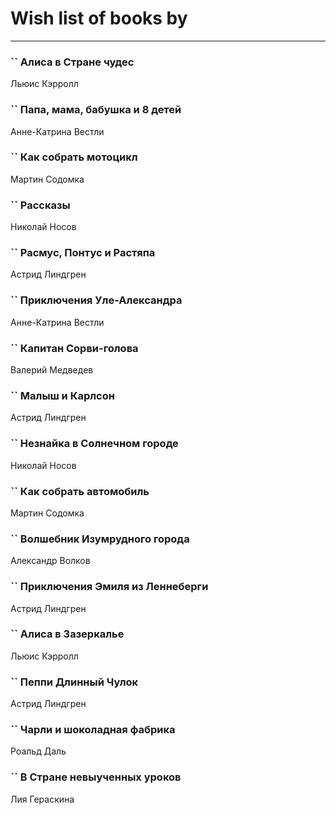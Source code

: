 # Wish list of books by [](https://www.facebook.com/profile.php?id=2429115410558517)
---

### `` Алиса в Стране чудес
Льюис Кэрролл

### `` Папа, мама, бабушка и 8 детей
Анне-Катрина Вестли

### `` Как собрать мотоцикл
Мартин Содомка

### `` Рассказы
Николай Носов

### `` Расмус, Понтус и Растяпа
Астрид Линдгрен

### `` Приключения Уле-Александра
Анне-Катрина Вестли

### `` Капитан Сорви-голова
Валерий Медведев

### `` Малыш и Карлсон
Астрид Линдгрен

### `` Незнайка в Солнечном городе
Николай Носов

### `` Как собрать автомобиль
Мартин Содомка

### `` Волшебник Изумрудного города
Александр Волков

### `` Приключения Эмиля из Леннеберги
Астрид Линдгрен

### `` Алиса в Зазеркалье
Льюис Кэрролл

### `` Пеппи Длинный Чулок
Астрид Линдгрен

### `` Чарли и шоколадная фабрика
Роальд Даль

### `` В Стране невыученных уроков
Лия Гераскина

